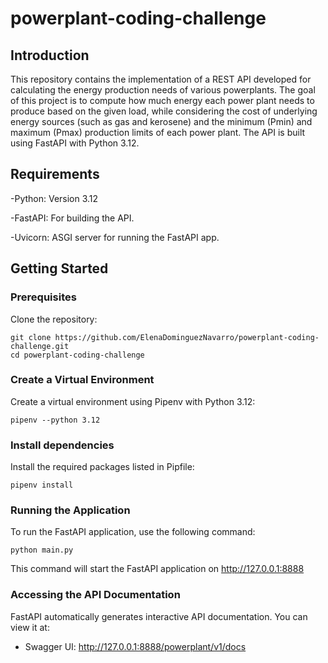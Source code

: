# powerplant-coding-challenge


## Introduction 

This repository contains the implementation of a REST API developed for calculating the energy production needs of various powerplants. The goal of this project is to compute how much energy each power plant needs to produce based on the given load, while considering the cost of underlying energy sources (such as gas and kerosene) and the minimum (Pmin) and maximum (Pmax) production limits of each power plant. The API is built using FastAPI with Python 3.12.
## Requirements 

-Python: Version 3.12

-FastAPI: For building the API.

-Uvicorn: ASGI server for running the FastAPI app.

## Getting Started

### Prerequisites
Clone the repository:
  ```
  git clone https://github.com/ElenaDominguezNavarro/powerplant-coding-challenge.git
  cd powerplant-coding-challenge
  ```

### Create a Virtual Environment
Create a virtual environment using Pipenv with Python 3.12:
```
pipenv --python 3.12
```

### Install dependencies
Install the required packages listed in Pipfile:
```
pipenv install
```

### Running the Application
To run the FastAPI application, use the following command:
```
python main.py
```
This command will start the FastAPI application on http://127.0.0.1:8888


### Accessing the API Documentation
FastAPI automatically generates interactive API documentation. You can view it at:

- Swagger UI: http://127.0.0.1:8888/powerplant/v1/docs

